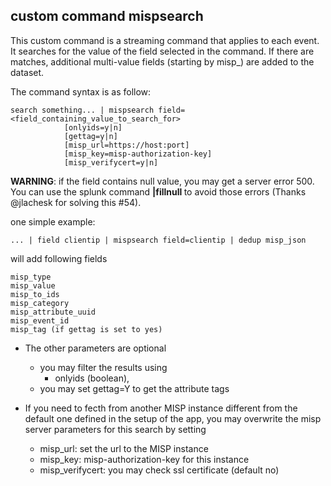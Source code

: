 
## custom command mispsearch
This custom command is a streaming command that applies to each event.
It searches for the value of the field selected in the command.
If there are matches, additional multi-value fields (starting by misp_) are added to the dataset.

The command syntax is as follow:

    search something... | mispsearch field=<field_containing_value_to_search_for> 
                [onlyids=y|n]
                [gettag=y|n]
                [misp_url=https://host:port] 
                [misp_key=misp-authorization-key]
                [misp_verifycert=y|n]                 
                
**WARNING**: if the field contains null value, you may get a server error 500. You can use the splunk command __|fillnull <field>__ to avoid those errors (Thanks @jlachesk for solving this #54).
    
one simple example:

    ... | field clientip | mispsearch field=clientip | dedup misp_json

will add following fields 

    misp_type
    misp_value
    misp_to_ids
    misp_category
    misp_attribute_uuid
    misp_event_id
    misp_tag (if gettag is set to yes)


- The other parameters are optional
    + you may filter the results using
        - onlyids (boolean),
    + you may set gettag=Y to get the attribute tags 

- If you need to fecth from another MISP instance different from the default one defined in the setup of the app, you may overwrite the misp server parameters for this search by setting
    + misp_url: set the url to the MISP instance
    + misp_key: misp-authorization-key for this instance
    + misp_verifycert: you may check ssl certificate (default no)  
